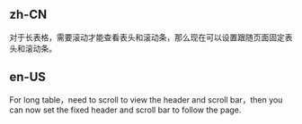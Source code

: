 ## zh-CN

对于长表格，需要滚动才能查看表头和滚动条，那么现在可以设置跟随页面固定表头和滚动条。

## en-US

For long table，need to scroll to view the header and scroll bar，then you can now set the fixed header and scroll bar to follow the page.
